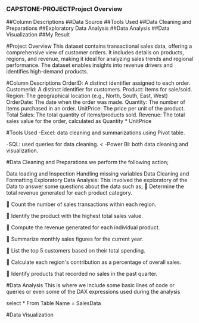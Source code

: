 ### CAPSTONE-PROJECTProject Overview 
##Column Descriptions 
##Data Source
##Tools Used
##Data Cleaning and Preparations
##Exploratory Data Analysis
##Data Analysis
##Data Visualization
##My Result

#Project Overview 
This dataset contains transactional sales data, offering a comprehensive view of customer orders. It includes details on products, regions, and revenue, making it ideal for analyzing sales trends and regional performance. The dataset enables insights into revenue drivers and identifies high-demand products.

#Column Descriptions 
OrderID: A distinct identifier assigned to each order.
CustomerId: A distinct identifier for customers.
Product: Items for sale/sold.
Region: The geographical location (e.g., North, South, East, West) 
OrderDate: The date when the order was made.
Quantity: The number of items purchased in an order.
UnitPrice: The price per unit of the product.
Total Sales: The total quantity of items/products sold.
Revenue: The total sales value for the order, calculated as Quantity * UnitPrice

#Tools Used
-Excel: data cleaning and summarizations using Pivot table.

-SQL: used queries for data cleaning.
<
-Power BI:  both data cleaning and visualization.

#Data Cleaning and Preparations
 we perform the following action;

Data loading and Inspection
Handling missing variables
Data Cleaning and Formatting
Exploratory Data Analysis: This involved the exploratory of the Data to answer some questions about the data such as;
	Determine the total revenue generated for each product category.

	Count the number of sales transactions within each region.

	Identify the product with the highest total sales value.

	Compute the revenue generated for each individual product.

	Summarize monthly sales figures for the current year.

	List the top 5 customers based on their total spending.

	Calculate each region's contribution as a percentage of overall sales.

	Identify products that recorded no sales in the past quarter.


#Data Analysis
This is where we include some basic lines of code or queries or even some of the DAX expressions used during the analysis

select *
From Table Name = SalesData

#Data Visualization

